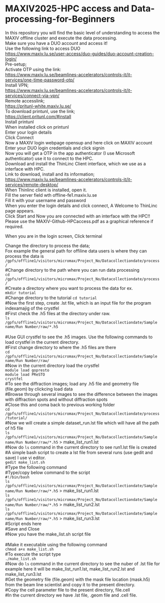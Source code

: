 # MAXIV2025-HPC access and Data-processing-for-Beginners
In this repository you will find the basic level of understanding to access the MAXIV offline cluster and execute the data processing. <br/>
Make sure you have a DUO account and access it! <br/>
Use the following link to access DUO <br/>
https://www.maxiv.lu.se/user-access/duo-guides/duo-account-creation-login/ <br/>
Pre-setup; <br/>
Activate OTP using the link: <br/>
https://www.maxiv.lu.se/beamlines-accelerators/controls-it/it-services/one-time-password-otp/  <br/>
Install VPN; <br/>
https://www.maxiv.lu.se/beamlines-accelerators/controls-it/it-services/connect-via-vpn/ <br/>
Remote accesslink; <br/>
https://pritunl-white.maxiv.lu.se/ <br/> 
To download printunl, use the link; <br/>
https://client.pritunl.com/#install <br/>
Install printunl <br/>
When installed click on printunl <br/>
Enter your login details <br/>
Click Connect <br/>
Now a MAXIV login webpage opensup and here click on MAXIV account <br/>
Enter your DUO login credentials and click signin <br/>
Now you will get a OTP in the app authenticator (I use Microsoft authenticator) use it to connect to the HPC. <br/>
Download and install the ThinLinc Client interface, which we use as a interface with HPC. <br/>
Link to download, install and its information; <br/>
https://www.maxiv.lu.se/beamlines-accelerators/controls-it/it-services/remote-desktop/ <br/> 
When Thinlinc client is installed, open it. <br/>
Fill the server field wth offline-fe1.maxiv.lu.se <br/>
Fill it with your username and password <br/>
When you enter the login details and click connect, A Welcome to ThinLinc page appears. <br/>
Click Start and Now you are connected with an interface with the HPC!! <br/>
Please use the MAXIV-Github-HPCaccess.pdf as a graphical reference if required. <br/>

When you are in the login screen,
Click terminal

Change the directory to process the data; <br/>
Fox example the general path for offiline data users is where they can process the data is   `/gpfs/offline1/visitors/micromax/Project_No/Datacollectiondate/process/` <br/>
#Change directory to the path where you can run data processing <br/>
`cd /gpfs/offline1/visitors/micromax/Project_No/Datacollectiondate/process/` <br/>
#Create a directory where you want to process the data for ex.<br/>
`mkdir tutorial` <br/>
#Change directory to the tutorial
`cd tutorial` <br/>
#Now the first step, create .lst file, which is an input file for the program indexamajig of the crystfel <br/>
#First check the .h5 files at the directory under raw. <br/>
`ls /gpfs/offline1/visitors/micromax/Project_No/Datacollectiondate/Sample name/Run Number/raw/*.h5` <br/>  
#Use GUI crystfel to see the .h5 images. Use the following commands to load crystfel in the current directory. <br/>
#First change directory to where the .h5 files are there <br/>
`cd /gpfs/offline1/visitors/micromax/Project_No/Datacollectiondate/Sample name/Run Number/raw/ ` <br/> 
#Now in the current directory load the crystfel <br/>
`module load gopresto` <br/>
`module load PReSTO` <br/>
`crystfel` <br/>
#To see the diffraction images; load any .h5 file and geometry file (file.geom) by clickcing load data <br/>
#Browse through several images to see the difference between the images with diffraction spots and without diffraction spots <br/>
#Close this and coma back to previous working folder <br/>
`cd /gpfs/offline1/visitors/micromax/Project_No/Datacollectiondate/process/tutorial/` <br/>
#Now we will create a simple dataset_run.lst file which will have all the path of h5 file <br/>
`ls /gpfs/offline1/visitors/micromax/Project_No/Datacollectiondate/Sample name/Run Number/raw/*.h5` > make_list_run1.lst <br/>
#Now do `ls` command in the current directory to see run1.lst file is created <br/>
#A simple bash script to create a lst file from several runs (use gedit and save) I use vi editor. <br/>
`gedit make_list.sh` <br/>
#Type the following command <br/>
#Type/copy below command to the script <br/>
`#!/bin/bash` <br/>
`ls /gpfs/offline1/visitors/micromax/Project_No/Datacollectiondate/Sample name/Run Number/raw/*.h5` > make_list_run1.lst <br/>
`ls /gpfs/offline1/visitors/micromax/Project_No/Datacollectiondate/Sample name/Run Number/raw/*.h5` > make_list_run2.lst <br/>
`ls /gpfs/offline1/visitors/micromax/Project_No/Datacollectiondate/Sample name/Run Number/raw/*.h5` > make_list_run3.lst <br/>
#Script ends here <br/>
#Save and Close <br/>
#Now you have the make_list.sh script file <br/>  
#Make it executable using the following command <br/>
`chmod a+x make_list.sh` <br/>
#To execute the script type <br/>
`./make_list.sh` <br/>
#Now do `ls` command in the current directory to see the nuber of .lst file for example here it will be make_list_run1.lst, make_list_run2.lst and make_list_run3.lst <br/>
#Get the geometry file (file.geom) with the mask file location (mask.h5) from the beam line scientist and copy it to the present directory. <br/>
#Copy the cell parameter file to the present directory, file.cell <br/>
#In the current directory we have .lst file, .geom file and .cell file. <br/>







